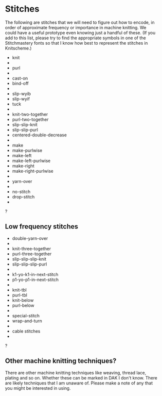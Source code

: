 # Stitches

The following are stitches that we will need to figure out how to encode,
in order of approximate frequency or importance in machine knitting.
We could have a useful prototype even knowing just a handful of these.
(If you add to this list, please try to find the appropriate symbols in
one of the Stitchmastery fonts so that I know how best to represent the
stitches in Knitscheme.)

- knit
- 
- purl
- 
- cast-on
- bind-off
- 
- slip-wyib
- slip-wyif
- tuck
- 
- knit-two-together
- purl-two-together
- slip-slip-knit
- slip-slip-purl
- centered-double-decrease
- 
- make
- make-purlwise
- make-left
- make-left-purlwise
- make-right
- make-right-purlwise
- 
- yarn-over
- 
- no-stitch
- drop-stitch
- 
?

## Low frequency stitches

- double-yarn-over
- 
- knit-three-together
- purl-three-together
- slip-slip-slip-knit
- slip-slip-slip-purl
- 
- k1-yo-k1-in-next-stitch
- p1-yo-p1-in-next-stitch
- 
- knit-tbl
- purl-tbl
- knit-below
- purl-below
- 
- special-stitch
- wrap-and-turn
- 
- cable stitches
- 
?

## Other machine knitting techniques?

There are other machine knitting techniques like weaving, thread lace,
plating and so on. Whether these can be marked in DAK I don't know.
There are likely techniques that I am unaware of. Please make a note of
any that you might be interested in using.
